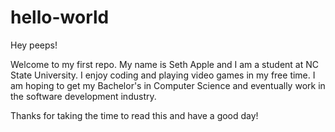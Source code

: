 # hello-world

Hey peeps! 

Welcome to my first repo. 
My name is Seth Apple and I am a student at NC State University. I enjoy coding and playing video games in my free time. I am hoping to get my Bachelor's in Computer Science and eventually work in the software development industry.

Thanks for taking the time to read this and have a good day!
